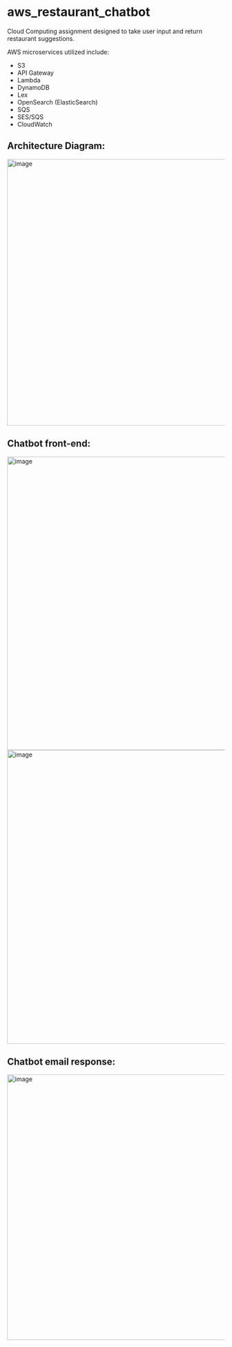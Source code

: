 # aws_restaurant_chatbot

Cloud Computing assignment designed to take user input and return restaurant suggestions.

AWS microservices utilized include:
- S3
- API Gateway
- Lambda
- DynamoDB
- Lex
- OpenSearch (ElasticSearch)
- SQS
- SES/SQS
- CloudWatch

## Architecture Diagram:
<img width="616" alt="image" src="https://user-images.githubusercontent.com/34758484/156451819-3cf06c0c-4262-40af-9f8a-a381a6894930.png">

## Chatbot front-end:
<img width="678" alt="image" src="https://user-images.githubusercontent.com/34758484/156451729-4c898e7d-b345-4fe1-b602-1c98707e8a19.png">

<img width="679" alt="image" src="https://user-images.githubusercontent.com/34758484/156452436-7a635674-ef8b-4250-a29b-8346ce493c6f.png">

## Chatbot email response:
<img width="614" alt="image" src="https://user-images.githubusercontent.com/34758484/156453139-775094ed-6852-4867-9e12-5ccb6da70b02.png">
